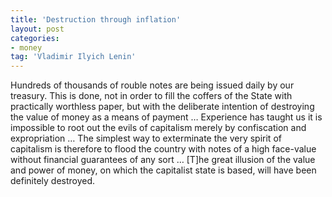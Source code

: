 ```yaml
---
title: 'Destruction through inflation'
layout: post
categories:
- money
tag: 'Vladimir Ilyich Lenin'
---
```


Hundreds of thousands of rouble notes are being issued daily by our treasury. This is done, not in order to fill the coffers of the State with practically worthless paper, but with the deliberate intention of destroying the value of money as a means of payment … Experience has taught us it is impossible to root out the evils of capitalism merely by confiscation and expropriation … The simplest way to exterminate the very spirit of capitalism is therefore to flood the country with notes of a high face-value without financial guarantees of any sort … \[T\]he great illusion of the value and power of money, on which the capitalist state is based, will have been definitely destroyed.